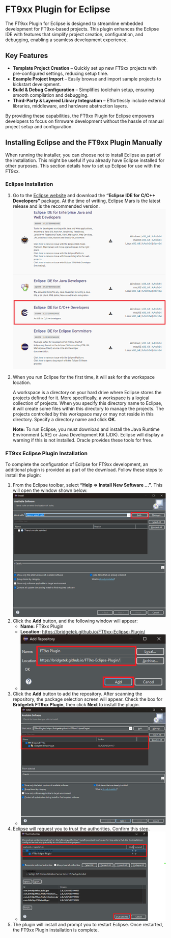 # FT9xx Plugin for Eclipse

The FT9xx Plugin for Eclipse is designed to streamline embedded development for FT9xx-based projects. This plugin enhances the Eclipse IDE with features that simplify project creation, configuration, and debugging, enabling a seamless development experience.

## Key Features

- **Template Project Creation** – Quickly set up new FT9xx projects with pre-configured settings, reducing setup time.
- **Example Project Import** – Easily browse and import sample projects to kickstart development.
- **Build & Debug Configuration** – Simplifies toolchain setup, ensuring smooth compilation and debugging.
- **Third-Party & Layered Library Integration** – Effortlessly include external libraries, middleware, and hardware abstraction layers.

By providing these capabilities, the FT9xx Plugin for Eclipse empowers developers to focus on firmware development without the hassle of manual project setup and configuration.

## Installing Eclipse and the FT9xx Plugin Manually

When running the installer, you can choose not to install Eclipse as part of the installation. This might be useful if you already have Eclipse installed for other purposes. This section details how to set up Eclipse for use with the FT9xx.

### Eclipse Installation

1. Go to the [Eclipse website](https://www.eclipse.org/) and download the **“Eclipse IDE for C/C++ Developers”** package. At the time of writing, Eclipse Mars is the latest release and is the recommended version.
   ![Eclipse package download](resources/EclipsePackageDownload.png)
2. When you run Eclipse for the first time, it will ask for the workspace location.

   A workspace is a directory on your hard drive where Eclipse stores the projects defined for it. More specifically, a workspace is a logical collection of projects. When you specify this directory name to Eclipse, it will create some files within this directory to manage the projects. The projects controlled by this workspace may or may not reside in this directory. Specify a directory name and click **OK**.

   **Note:** To run Eclipse, you must download and install the Java Runtime Environment (JRE) or Java Development Kit (JDK). Eclipse will display a warning if this is not installed. Oracle provides these tools for free.

### FT9xx Eclipse Plugin Installation

To complete the configuration of Eclipse for FT9xx development, an additional plugin is provided as part of the download. Follow these steps to install the plugin:

1. From the Eclipse toolbar, select **“Help => Install New Software ...”**. This will open the window shown below:
    ![Install New Software](resources/InstallNewSoftware.png)
2. Click the **Add** button, and the following window will appear:
    - **Name:** FT9xx Plugin
    - **Location:** <https://bridgetek.github.io/FT9xx-Eclipse-Plugin/>
    - ![Add repository](resources/AddRepository.png)
3. Click the **Add** button to add the repository. After scanning the repository, the package selection screen will appear. Check the box for **Bridgetek FT9xx Plugin**, then click **Next** to install the plugin.
    - ![Select Plugin Package](resources/SelectPluginPackage.png)
4. Eclipse will request you to trust the authorities. Confirm this step.
    - ![Trust Authorities](resources/TrustAuthorities.png)
5. The plugin will install and prompt you to restart Eclipse. Once restarted, the FT9xx Plugin installation is complete.
